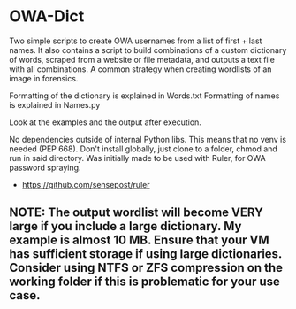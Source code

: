 # OWA-Dict
Two simple scripts to create OWA usernames from a list of first + last names. It also contains a script to build combinations of a custom dictionary of words, scraped from a website or file metadata, and outputs a text file with all combinations. A common strategy when creating wordlists of an image in forensics.

Formatting of the dictionary is explained in Words.txt
Formatting of names is explained in Names.py


Look at the examples and the output after execution.

No dependencies outside of internal Python libs. This means that no venv is needed (PEP 668). Don't install globally, just clone to a folder, chmod and run in said directory. Was initially made to be used with Ruler, for OWA password spraying.
* https://github.com/sensepost/ruler



## NOTE: The output wordlist will become VERY large if you include a large dictionary. My example is almost 10 MB. Ensure that your VM has sufficient storage if using large dictionaries. Consider using NTFS or ZFS compression on the working folder if this is problematic for your use case.

